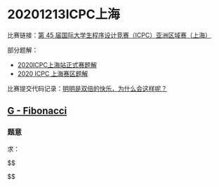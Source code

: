 # 20201213ICPC上海

比赛链接：[第 45 届国际大学生程序设计竞赛（ICPC）亚洲区域赛（上海）](https://ac.nowcoder.com/acm/contest/9925)

部分题解：
* [2020ICPC上海站正式赛题解](https://ac.nowcoder.com/discuss/578897)
* [2020 ICPC 上海赛区题解](https://zhuanlan.zhihu.com/p/336649300)

比赛提交代码记录：[明明是双倍的快乐，为什么会这样呢？](https://ac.nowcoder.com/acm/contest/9925#submit/%22searchUserName%22%3A%22%E6%98%8E%E6%98%8E%E6%98%AF%E5%8F%8C%E5%80%8D%E7%9A%84%E5%BF%AB%E4%B9%90%22)
<!-- more -->

## [G - Fibonacci](https://ac.nowcoder.com/acm/contest/9925/G)

### 题意
求：

$$

$$